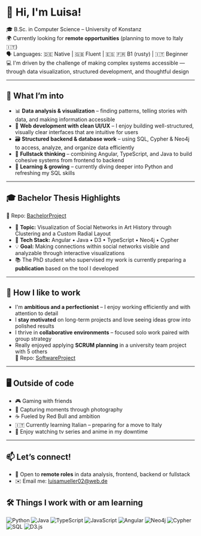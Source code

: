 # 👋 Hi, I'm Luisa!

🎓 B.Sc. in Computer Science – University of Konstanz  
🌍 Currently looking for **remote opportunities** (planning to move to Italy 🇮🇹)  
🗣️ Languages: 🇩🇪 Native | 🇬🇧 Fluent | 🇪🇸 🇫🇷 B1 (rusty) | 🇮🇹 Beginner  
💻 I'm driven by the challenge of making complex systems accessible — through data visualization, structured development, and thoughtful design  

---

## 🔎 What I’m into
- 📊 **Data analysis & visualization** – finding patterns, telling stories with data, and making information accessible  
- 🎨 **Web development with clean UI/UX** – I enjoy building well-structured, visually clear interfaces that are intuitive for users  
- 🗃️ **Structured backend & database work** – using SQL, Cypher & Neo4j to access, analyze, and organize data efficiently  
- 🔁 **Fullstack thinking** – combining Angular, TypeScript, and Java to build cohesive systems from frontend to backend  
- 🌱 **Learning & growing** – currently diving deeper into Python and refreshing my SQL skills

---

## 🎓 Bachelor Thesis Highlights
🔗 Repo: [BachelorProject](https://github.com/luisamueller0/BachelorProject)

- 🧠 **Topic:** Visualization of Social Networks in Art History through Clustering and a Custom Radial Layout  
- 🔧 **Tech Stack:** Angular • Java • D3 • TypeScript • Neo4j • Cypher  
- 💡 **Goal:** Making connections within social networks visible and analyzable through interactive visualizations
- 📚 The PhD student who supervised my work is currently preparing a **publication** based on the tool I developed
---

## 🧠 How I like to work
- I'm **ambitious and a perfectionist** – I enjoy working efficiently and with attention to detail  
- I **stay motivated** on long-term projects and love seeing ideas grow into polished results  
- I thrive in **collaborative environments** – focused solo work paired with group strategy  
- Really enjoyed applying **SCRUM planning** in a university team project with 5 others  
  🔗 Repo: [SoftwareProject](https://github.com/luisamueller0/GroupSoftwareProject)

---

## 🖥️ Outside of code
- 🎮 Gaming with friends  
- 📸 Capturing moments through photography  
- ☕ Fueled by Red Bull and ambition  
- 🇮🇹 Currently learning Italian – preparing for a move to Italy  
- 🎥 Enjoy watching tv series and anime in my downtime

---

## 📫 Let’s connect!
- 📍 Open to **remote roles** in data analysis, frontend, backend or fullstack
- ✉️ Email me: luisamueller02@web.de

## 🛠 Things I work with or am learning

![Python](https://img.shields.io/badge/python-3670A0?style=for-the-badge&logo=python&logoColor=ffdd54)
![Java](https://img.shields.io/badge/java-%23ED8B00.svg?style=for-the-badge&logo=openjdk&logoColor=white)
![TypeScript](https://img.shields.io/badge/typescript-%23007ACC.svg?style=for-the-badge&logo=typescript&logoColor=white)
![JavaScript](https://img.shields.io/badge/javascript-%23323330.svg?style=for-the-badge&logo=javascript&logoColor=%23F7DF1E)
![Angular](https://img.shields.io/badge/angular-%23DD0031.svg?style=for-the-badge&logo=angular&logoColor=white)
![Neo4j](https://img.shields.io/badge/neo4j-%2300B5AD.svg?style=for-the-badge&logo=neo4j&logoColor=white)
![Cypher](https://img.shields.io/badge/cypher-%231A1A1A.svg?style=for-the-badge&logo=data:image/svg+xml;base64,PHN2ZyBmaWxsPSIjZmZmIiB3aWR0aD0iMTIiIGhlaWdodD0iMTIiIHZpZXdCb3g9IjAgMCAxMiAxMiI+PHJlY3Qgd2lkdGg9IjEyIiBoZWlnaHQ9IjEyIiBmaWxsPSIjMDAwIi8+PC9zdmc+&logoColor=white)
![SQL](https://img.shields.io/badge/sql-%2307405e.svg?style=for-the-badge&logo=sqlite&logoColor=white)
![D3.js](https://img.shields.io/badge/d3.js-%23F9A03C.svg?style=for-the-badge&logo=d3.js&logoColor=white)



<!--

- 🌐 [LinkedIn](https://www.linkedin.com/) (add your link here)


Here are some ideas to get you started:

- 🔭 I’m currently working on ...
- 🌱 I’m currently learning ...
- 👯 I’m looking to collaborate on ...
- 🤔 I’m looking for help with ...
- 💬 Ask me about ...
- 📫 How to reach me: ...
- 😄 Pronouns: ...
- ⚡ Fun fact: ...
-->
